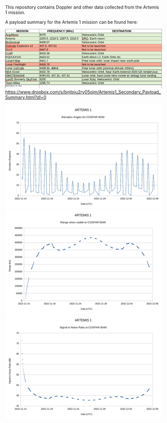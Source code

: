 This repository contains Doppler and other data collected from the Artemis 1 mission.

A payload summary for the Artemis 1 mission can be found here:

![My Image](https://github.com/ScottTilley/Artemis1/blob/main/Mission_planning/EM1_Freq.png)
https://www.dropbox.com/s/bnjtsju2ry05ojm/Artemis1_Secondary_Payload_Summary.html?dl=0

![My Image](https://github.com/ScottTilley/Artemis1/blob/main/Mission_planning/Art1_EL.png)
![My Image](https://github.com/ScottTilley/Artemis1/blob/main/Mission_planning/Art1_RANGE.png)
![My Image](https://github.com/ScottTilley/Artemis1/blob/main/Mission_planning/Art1_SNR.png) 
